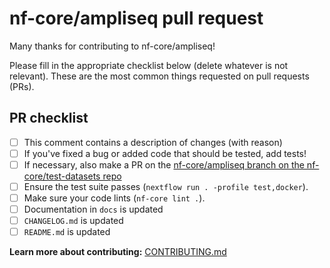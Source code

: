 # nf-core/ampliseq pull request

Many thanks for contributing to nf-core/ampliseq!

Please fill in the appropriate checklist below (delete whatever is not relevant).
These are the most common things requested on pull requests (PRs).

## PR checklist

- [ ] This comment contains a description of changes (with reason)
- [ ] If you've fixed a bug or added code that should be tested, add tests!
- [ ] If necessary, also make a PR on the [nf-core/ampliseq branch on the nf-core/test-datasets repo](https://github.com/nf-core/test-datasets/pull/new/nf-core/ampliseq)
- [ ] Ensure the test suite passes (`nextflow run . -profile test,docker`).
- [ ] Make sure your code lints (`nf-core lint .`).
- [ ] Documentation in `docs` is updated
- [ ] `CHANGELOG.md` is updated
- [ ] `README.md` is updated

**Learn more about contributing:** [CONTRIBUTING.md](https://github.com/nf-core/ampliseq/tree/master/.github/CONTRIBUTING.md)